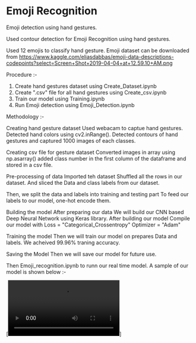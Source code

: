 # Emoji Recognition
Emoji detection using hand gestures.

Used contour detection for Emoji Recognition using hand gestures.

Used 12 emojis to classify hand gesture.
Emoji dataset can be downloaded from https://www.kaggle.com/eliasdabbas/emoji-data-descriptions-codepoints?select=Screen+Shot+2019-04-04+at+12.59.10+AM.png

Procedure :-
1. Create hand gestures dataset using Create_Dataset.ipynb
2. Create ".csv" file for all hand gestures using Create_csv.ipynb
3. Train our model using Training.ipynb
4. Run Emoji detection using Emoji_Detection.ipynb

Methodology :-

Creating hand gesture dataset
Used webacam to captue hand gestures.
Detected hand colors using cv2.inRange().
Detected contours of hand gestures and captured 1000 images of each classes.

Creating csv file for gesture dataset
Converted images in array using np.asarray()
added class number in the first column of the dataframe
and stored in a csv file.

Pre-processing of data
Imported teh dataset
Shuffled all the rows in our dataset.
And sliced the Data and class labels from our dataset.

Then, we split the data and labels into training and testing part
To feed our labels to our model, one-hot encode them.

Building the model
After preparing our data
We will build our CNN based Deep Neural Network using Keras library.
After building our model
Compile our model with
Loss = "Categorical_Crossentropy"
Optimizer = "Adam"

Training the model
Then we will train our model on prepares Data and labels.
We acheived 99.96% traning accuracy.

Saving the Model
Then we will save our model for future use.

Then Emoji_recognition.ipynb to runn our real time model.
A sample of our model is shown below :-

[![SC2 Video](https://github.com/gearhead0909/Emoji-Recognition/blob/master/Emoji%20Recognition.mp4)]
